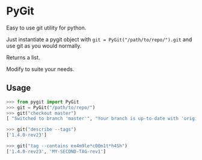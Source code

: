 # PyGit
Easy to use git utility for python.

Just instantiate a pygit object with ```git = PyGit("/path/to/repo/").git``` and use git as you would normally.

Returns a list.

Modify to suite your needs.

## Usage

```python
>>> from pygit import PyGit
>>> git = PyGit("/path/to/repo/")
>>> git("checkout master")
[ "Switched to branch 'master'", "Your branch is up-to-date with 'origin/master'."]

>>> git("describe --tags")
['1.4.0-rev23']

>>> git("tag --contains ex4m9le*c00m1t*h4Sh")
['1.4.0-rev23', 'MY-SECOND-TAG-rev1']
